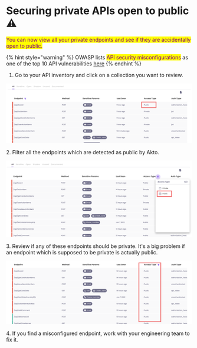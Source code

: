 # Securing private APIs open to public ⚠️

<mark style="color:purple;">You can now view all your private endpoints and see if they are accidentally open to public.</mark>

{% hint style="warning" %}
OWASP lists <mark style="color:purple;">API security misconfigurations</mark> as one of the top 10 API vulnerabilities [here](https://github.com/OWASP/API-Security/blob/master/2019/en/src/0xa7-security-misconfiguration.md)
{% endhint %}

1. Go to your API inventory and click on a collection you want to review.

![](<../../.gitbook/assets/Frame 27 (1).png>)

&#x20; 2\. Filter all the endpoints which are detected as public by Akto.

![](<../../.gitbook/assets/Frame 49.png>)

&#x20;3\. Review if any of these endpoints should be private. It's a big problem if an endpoint which is supposed to be private is actually public.

![](<../../.gitbook/assets/Frame 50.png>)

&#x20;4\. If you find a misconfigured endpoint, work with your engineering team to fix it.
